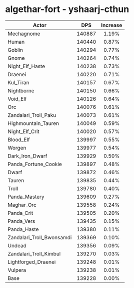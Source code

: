 # algethar-fort - yshaarj-cthun
| Actor | DPS | Increase |
|---|:---:|:---:|
|Mechagnome|140887|1.19%|
|Human|140440|0.87%|
|Goblin|140294|0.77%|
|Gnome|140264|0.74%|
|Night_Elf_Haste|140238|0.73%|
|Draenei|140220|0.71%|
|Kul_Tiran|140157|0.67%|
|Nightborne|140150|0.66%|
|Void_Elf|140126|0.64%|
|Orc|140076|0.61%|
|Zandalari_Troll_Paku|140073|0.61%|
|Highmountain_Tauren|140049|0.59%|
|Night_Elf_Crit|140020|0.57%|
|Blood_Elf|139997|0.55%|
|Worgen|139977|0.54%|
|Dark_Iron_Dwarf|139929|0.50%|
|Panda_Fortune_Cookie|139897|0.48%|
|Dwarf|139872|0.46%|
|Tauren|139835|0.44%|
|Troll|139780|0.40%|
|Panda_Mastery|139609|0.27%|
|Maghar_Orc|139558|0.24%|
|Panda_Crit|139505|0.20%|
|Panda_Vers|139435|0.15%|
|Panda_Haste|139380|0.11%|
|Zandalari_Troll_Bwonsamdi|139369|0.10%|
|Undead|139356|0.09%|
|Zandalari_Troll_Kimbul|139270|0.03%|
|Lightforged_Draenei|139248|0.01%|
|Vulpera|139238|0.01%|
|Base|139228|0.00%|
